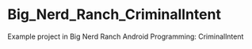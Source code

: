 # Big_Nerd_Ranch_Criminallntent
Example project in Big Nerd Ranch Android Programming: Criminallntent
